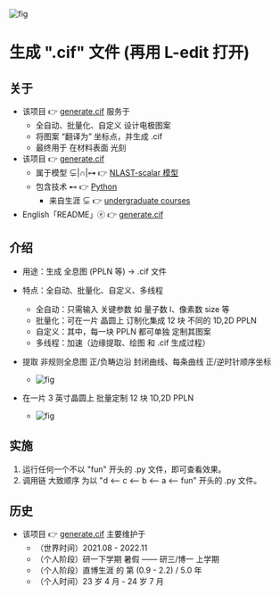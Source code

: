 <!-- ![fig](https://raw.githubusercontent.com/ChenZhu-Xie/generate.cif/master/img/cover1.png "生成 晶圆级 单个『1 维 PPLN』的 .cif 文件") -->
![fig](https://gitee.com/ChenZhu-Xie/generate.cif/raw/master/img/cover1.png "生成 晶圆级 单个『1 维 PPLN』的 .cif 文件")

# 生成 ".cif" 文件 (再用 L-edit 打开)

## 关于
* 该项目 👉 [generate.cif](https://gitee.com/ChenZhu-Xie/generate.cif) 服务于
    * 全自动、批量化、自定义 设计电极图案
    * 将图案 “翻译为” 坐标点，并生成 .cif
    * 最终用于 在材料表面 光刻
* 该项目 👉 [generate.cif](https://gitee.com/ChenZhu-Xie/generate.cif)
    * 属于模型 ⊊|∩|⊶ 👉 [NLAST-scalar 模型](https://gitee.com/ChenZhu-Xie/NLAST)
    * 包含技术 ⊷ 👉 [Python](https://github.com/ChenZhu-Xie/undergraduate_courses/tree/master/04__2.2__Courses_Engineering/6__8.2__Python_Self-study__4.0_year.xlsm)
        * 来自生涯 ⊊ 👉 [undergraduate courses](https://gitee.com/ChenZhu-Xie/undergraduate_courses)
* English「README」ⓔ 👉 [generate.cif](https://github.com/ChenZhu-Xie/generate.cif)

## 介绍
* 用途：生成 全息图 (PPLN 等) → .cif 文件
* 特点：全自动、批量化、自定义、多线程
    * 全自动：只需输入 关键参数 如 量子数 l、像素数 size 等
    * 批量化：可在一片 晶圆上 订制化集成 12 块 不同的 1D,2D PPLN
    * 自定义：其中，每一块 PPLN 都可单独 定制其图案
    * 多线程：加速（边缘提取、绘图 和 .cif 生成过程）
    
* 提取 非规则全息图 正/负畴边沿 封闭曲线、每条曲线 正/逆时针顺序坐标
    * ![fig](https://gitee.com/ChenZhu-Xie/generate.cif/raw/master/img/l=1.png "提取 多边形阵列 对应的 封闭曲线阵列")
* 在一片 3 英寸晶圆上 批量定制 12 块 1D,2D PPLN
    * ![fig](https://gitee.com/ChenZhu-Xie/generate.cif/raw/master/img/cover2.png "直接生成 晶圆级『12 个不同的 1、2 维 PPLN 阵列』的 .cif 文件")
<!-- ![fig](https://raw.githubusercontent.com/ChenZhu-Xie/generate.cif/master/img/cover2.png "直接生成 晶圆级『12 个不同的 1、2 维 PPLN 阵列』的 .cif 文件") -->

## 实施
1. 运行任何一个不以 "fun" 开头的 .py 文件，即可查看效果。
2. 调用链 大致顺序 为以 "d <-- c <-- b <-- a <-- fun" 开头的 .py 文件。

## 历史
* 该项目 👉 [generate.cif](https://gitee.com/ChenZhu-Xie/generate.cif) 主要维护于
    * （世界时间）2021.08 - 2022.11
    * （个人阶段）研一下学期 暑假 —— 研三/博一 上学期
    * （个人阶段）直博生涯 的 第 (0.9 - 2.2) / 5.0 年
    * （个人时间）23 岁 4 月 - 24 岁 7 月

<!-- ## 软件架构
软件架构说明


## 安装教程

1.  xxxx
2.  xxxx
3.  xxxx

## 使用说明

1.  xxxx
2.  xxxx
3.  xxxx

## 参与贡献

1.  Fork 本仓库
2.  新建 Feat_xxx 分支
3.  提交代码
4.  新建 Pull Request


## 特技

1.  使用 Readme\_XXX.md 来支持不同的语言，例如 Readme\_en.md, Readme\_zh.md
2.  Gitee 官方博客 [blog.gitee.com](https://blog.gitee.com)
3.  你可以 [https://gitee.com/explore](https://gitee.com/explore) 这个地址来了解 Gitee 上的优秀开源项目
4.  [GVP](https://gitee.com/gvp) 全称是 Gitee 最有价值开源项目，是综合评定出的优秀开源项目
5.  Gitee 官方提供的使用手册 [https://gitee.com/help](https://gitee.com/help)
6.  Gitee 封面人物是一档用来展示 Gitee 会员风采的栏目 [https://gitee.com/gitee-stars/](https://gitee.com/gitee-stars/) -->
